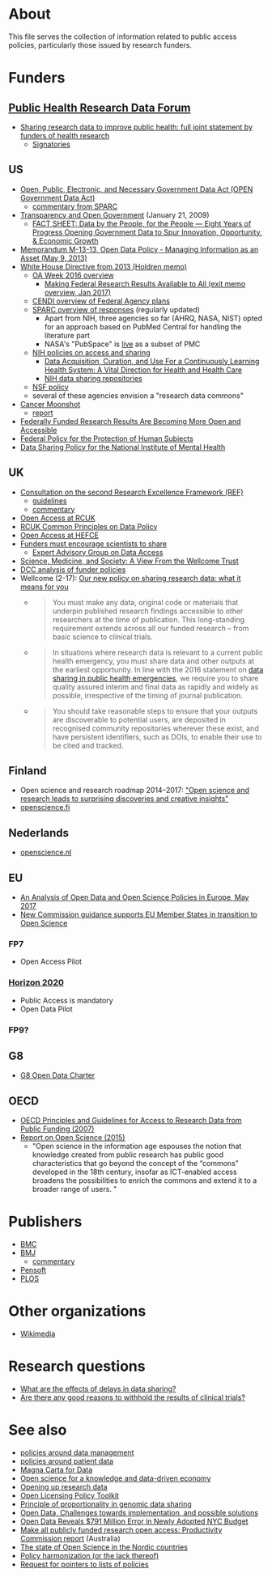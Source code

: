 # About
This file serves the collection of information related to public access policies, particularly those issued by research funders.

# Funders

## [Public Health Research Data Forum](http://www.wellcome.ac.uk/About-us/Policy/Spotlight-issues/Data-sharing/Public-health-and-epidemiology/WTDV030689.htm)
* [Sharing research data to improve public health: full joint statement by funders of health research](http://www.wellcome.ac.uk/About-us/Policy/Spotlight-issues/Data-sharing/Public-health-and-epidemiology/WTDV030690.htm)
  * [Signatories](http://www.wellcome.ac.uk/About-us/Policy/Spotlight-issues/Data-sharing/Public-health-and-epidemiology/Signatories-to-the-joint-statement/index.htm)

## US

* [Open, Public, Electronic, and Necessary Government Data Act (OPEN Government Data Act)](https://www.congress.gov/bill/114th-congress/senate-bill/2852)
  - [commentary from SPARC](https://sparcopen.org/news/2019/huge-win-open-data-united-states/)
* [Transparency and Open Government](https://www.whitehouse.gov/the-press-office/transparency-and-open-government) (January 21, 2009)
  * [FACT SHEET: Data by the People, for the People — Eight Years of Progress Opening Government Data to Spur Innovation, Opportunity, & Economic Growth](https://www.whitehouse.gov/the-press-office/2016/09/28/fact-sheet-data-people-people-eight-years-progress-opening-government)
* [Memorandum M-13-13, Open Data Policy - Managing Information as an Asset (May 9, 2013)](https://www.whitehouse.gov/sites/default/files/omb/memoranda/2013/m-13-13.pdf)
* [White House Directive from 2013 (Holdren memo)](https://www.whitehouse.gov/sites/default/files/microsites/ostp/ostp_public_access_memo_2013.pdf)
  * [OA Week 2016 overview](https://www.digitalgov.gov/2016/10/28/federally-funded-research-results-are-becoming-more-open-and-accessible/)
    * [Making Federal Research Results Available to All (exit memo overview, Jan 2017)](https://www.whitehouse.gov/blog/2017/01/09/making-federal-research-results-available-all)
  * [CENDI overview of Federal Agency plans](https://cendi.gov/projects/Public_Access_Plans_US_Fed_Agencies.html)
  * [SPARC overview of responses](http://sparcopen.org/our-work/2013-executive-directive/) (regularly updated)
    * Apart from NIH, three agencies so far (AHRQ, NASA, NIST) opted for an approach based on PubMed Central for handling the literature part
     * NASA's "PubSpace" is [live](https://www.ncbi.nlm.nih.gov/pmc/funder/nasa/) as a subset of PMC
  * [NIH policies on access and sharing](http://grants.nih.gov/grants/sharing.htm)
    * [Data Acquisition, Curation, and Use For a Continuously Learning Health System: A Vital Direction for Health and Health Care](https://nam.edu/data-acquisition-curation-and-use-for-a-continuously-learning-health-system-a-vital-direction-for-health-and-health-care/)
    * [NIH data sharing repositories](https://www.nlm.nih.gov/NIHbmic/nih_data_sharing_repositories.html)
  * [NSF policy](http://www.nsf.gov/news/special_reports/public_access/)
  * several of these agencies envision a "research data commons"
* [Cancer Moonshot](https://www.whitehouse.gov/CancerMoonshot)
  * [report](https://medium.com/cancer-moonshot/my-report-to-the-president-3c64b0dae863#.igz7bo949)
* [Federally Funded Research Results Are Becoming More Open and Accessible](https://www.whitehouse.gov/blog/2016/10/28/federally-funded-research-results-are-becoming-more-open-and-accessible)
* [Federal Policy for the Protection of Human Subjects](https://www.federalregister.gov/documents/2017/01/19/2017-01058/federal-policy-for-the-protection-of-human-subjects)
* [Data Sharing Policy for the National Institute of Mental Health](https://grants.nih.gov/grants/guide/notice-files/NOT-MH-19-033.html)

## UK

* [Consultation on the second Research Excellence Framework (REF)](http://www.hefce.ac.uk/pubs/year/2016/201636/)
  - [guidelines](http://www.hefce.ac.uk/media/HEFCE,2014/Content/Pubs/2016/201636/HEFCE2016_36.pdf)
  - [commentary](http://wonkhe.com/blogs/implementing-ref2021-needs-the-input-of-the-whole-research-community/)
* [Open Access at RCUK](http://www.rcuk.ac.uk/research/openaccess/)
* [RCUK Common Principles on Data Policy](http://www.rcuk.ac.uk/research/datapolicy/)
* [Open Access at HEFCE](http://www.hefce.ac.uk/rsrch/oa/)
* [Funders must encourage scientists to share](http://dx.doi.org/10.1038/522129a)
  * [Expert Advisory Group on Data Access](http://www.wellcome.ac.uk/EAGDA)
* [Science, Medicine, and Society: A View From the Wellcome Trust](http://dx.doi.org/10.1001/jama.2015.2004)
* [DCC analysis of funder policies](http://www.dcc.ac.uk/resources/policy-and-legal/overview-funders-data-policies)
* Wellcome (2-17): [Our new policy on sharing research data: what it means for you](https://wellcome.ac.uk/news/our-new-policy-sharing-research-data-what-it-means-you)
  * > You must make any data, original code or materials that underpin published research findings accessible to other researchers at the time of publication. This long-standing requirement extends across all our funded research – from basic science to clinical trials.
  * > In situations where research data is relevant to a current public health emergency, you must share data and other outputs at the earliest opportunity.  In line with the 2016 statement on [data sharing in public health emergencies](https://wellcome.ac.uk/what-we-do/our-work/statement-data-sharing-public-health-emergencies), we require you to share quality assured interim and final data as rapidly and widely as possible, irrespective of the timing of journal publication.
  * > You should take reasonable steps to ensure that your outputs are discoverable to potential users, are deposited in recognised community repositories wherever these exist, and have persistent identifiers, such as DOIs, to enable their use to be cited and tracked.

## Finland
* Open science and research roadmap 2014–2017: ["Open science and research leads to 
surprising discoveries and creative insights"](http://openscience.fi/documents/14273/0/Open+Science+and+Research+Roadmap+2014-2017/e8eb7704-8ea7-48bb-92e6-c6c954d4a2f2)
* [openscience.fi](http://openscience.fi/)

## Nederlands
* [openscience.nl](https://www.openscience.nl/)

## EU

* [An Analysis of Open Data and Open Science  Policies in Europe, May 2017](http://sparceurope.org/new-sparc-europe-report-analyses-open-data-open-science-policies-europe/)
* [New Commission guidance supports EU Member States in transition to Open Science](https://ec.europa.eu/info/news/new-commission-guidance-supports-eu-member-states-transition-open-science-2018-apr-25_en)

### FP7
* Open Access Pilot

### [Horizon 2020](http://ec.europa.eu/research/participants/docs/h2020-funding-guide/cross-cutting-issues/open-access-data-management/open-access_en.htm)
* Public Access is mandatory
* Open Data Pilot

### FP9?

## G8
* [G8 Open Data Charter](http://www.international.gc.ca/g8/open_data_charter-charte_du_g8_sur_les_donnees_ouvertes.aspx?lang=eng)

## OECD
* [OECD Principles and Guidelines for Access to Research Data from Public Funding (2007)](http://www.oecd.org/sti/sci-tech/38500813.pdf)
* [Report on Open Science (2015)](https://www.innovationpolicyplatform.org/content/open-science)
  * "Open science in the information age espouses the notion that knowledge created from public research has public good characteristics that go beyond the concept of the “commons” developed in the 18th century, insofar as ICT-enabled access broadens the possibilities to enrich the commons and extend it to a broader range of users. "

# Publishers
* [BMC](http://dx.doi.org/10.1186/1756-0500-5-494)
* [BMJ](http://dx.doi.org/10.1136/bmj.h2373)
  * [commentary](https://theconversation.com/why-medical-journals-must-make-researchers-share-data-from-clinical-trials-44278)
* [Pensoft](http://www.pensoft.net/J_FILES/Pensoft_Data_Publishing_Policies_and_Guidelines.pdf)
* [PLOS](http://blogs.plos.org/everyone/2014/02/24/plos-new-data-policy-public-access-data-2/)

# Other organizations
* [Wikimedia](http://blog.wikimedia.org/2015/03/18/wikimedia-open-access-policy/)

# Research questions
* [What are the effects of delays in data sharing?](https://lists.okfn.org/pipermail/open-science/2015-April/003923.html)
* [Are there any good reasons to withhold the results of clinical trials?](https://twitter.com/bengoldacre/status/588306140976574464)

# See also
* [policies around data management](https://github.com/Daniel-Mietchen/datascience/blob/master/data-management-plans.md#policies)
* [policies around patient data](http://www.hhs.gov/news/press/2015pres/09/20150902b.html)
* [Magna Carta for Data](https://www.insight-centre.org/magna-carta-for-data)
* [Open science for a knowledge and data-driven economy](https://ec.europa.eu/digital-agenda/en/news/open-science-knowledge-and-data-driven-economy)
* [Opening up research data](http://blog.hefce.ac.uk/2015/09/01/opening-up-research-data/)
* [Open Licensing Policy Toolkit](http://creativecommons.org/weblog/entry/46110)
* [Principle of proportionality in genomic data sharing](http://dx.doi.org/10.1038/nrg.2015.5)
* [Open Data, Challenges towards implementation, and possible solutions](http://mulvany.net/open-data-challenges/open-data.html)
* [Open Data Reveals $791 Million Error in Newly Adopted NYC Budget](http://iquantny.tumblr.com/post/147446103684/open-data-reveals-791-million-error-in-newly)
* [Make all publicly funded research open access: Productivity Commission report](http://www.theaustralian.com.au/higher-education/make-all-publicly-funded-research-open-access-productivity-commission-report/news-story/bb2b3c8c349bc573eec7014d44b7efe8) (Australia)
* [The state of Open Science in the Nordic countries](https://wiki.neic.no/w/ext/img_auth.php/5/55/The_state_of_open_science_in_the_Nordic_countries_Single.pdf)
* [Policy harmonization (or the lack thereof)](https://twitter.com/MsStephKayB/status/1064240482107047937)
* [Request for pointers to lists of policies](https://twitter.com/EvoMRI/status/1132421453448667137)
